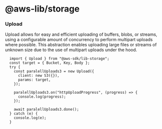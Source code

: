 # @aws-lib/storage

### Upload

Upload allows for easy and efficient uploading of buffers, blobs, or streams, using a configurable amount of concurrency to perform multipart uploads where possible. This abstraction enables uploading large files or streams of unknown size due to the use of multipart uploads under the hood.

```
  import { Upload } from "@aws-sdk/lib-storage";
  const target = { Bucket, Key, Body };
  try {
    const paralellUploads3 = new Upload({
      client: new S3({}),
      params: target,
    });

    paralellUploads3.on("httpUploadProgress", (progress) => {
      console.log(progress);
    });

    await paralellUploads3.done();
  } catch (e) {
    console.log(e);
  }
```
